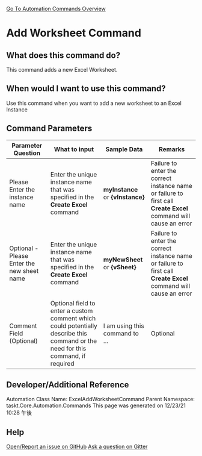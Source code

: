 <!--TITLE: Add Worksheet Command -->
<!-- SUBTITLE: a command in the Excel Commands group. -->
[Go To Automation Commands Overview](/automation-commands.md)


# Add Worksheet Command


## What does this command do?
This command adds a new Excel Worksheet.


## When would I want to use this command?
Use this command when you want to add a new worksheet to an Excel Instance


## Command Parameters
| Parameter Question   	| What to input  	|  Sample Data 	| Remarks  	|
| ---                    | ---               | ---           | ---       |
|Please Enter the instance name|Enter the unique instance name that was specified in the **Create Excel** command|**myInstance** or **{vInstance}**|Failure to enter the correct instance name or failure to first call **Create Excel** command will cause an error|
|Optional - Please Enter the new sheet name|Enter the unique instance name that was specified in the **Create Excel** command|**myNewSheet** or **{vSheet}**|Failure to enter the correct instance name or failure to first call **Create Excel** command will cause an error|
|Comment Field (Optional)|Optional field to enter a custom comment which could potentially describe this command or the need for this command, if required|I am using this command to ...|Optional|








## Developer/Additional Reference
Automation Class Name: ExcelAddWorksheetCommand
Parent Namespace: taskt.Core.Automation.Commands
This page was generated on 12/23/21 10:28 午後


## Help
[Open/Report an issue on GitHub](https://github.com/saucepleez/taskt/issues/new)
[Ask a question on Gitter](https://gitter.im/taskt-rpa/Lobby)

